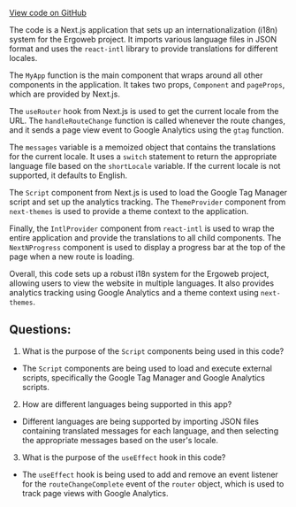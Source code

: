 [View code on GitHub](https://github.com/ergoplatform/ergoweb/pages/_app.tsx)

The code is a Next.js application that sets up an internationalization (i18n) system for the Ergoweb project. It imports various language files in JSON format and uses the `react-intl` library to provide translations for different locales. 

The `MyApp` function is the main component that wraps around all other components in the application. It takes two props, `Component` and `pageProps`, which are provided by Next.js. 

The `useRouter` hook from Next.js is used to get the current locale from the URL. The `handleRouteChange` function is called whenever the route changes, and it sends a page view event to Google Analytics using the `gtag` function. 

The `messages` variable is a memoized object that contains the translations for the current locale. It uses a `switch` statement to return the appropriate language file based on the `shortLocale` variable. If the current locale is not supported, it defaults to English. 

The `Script` component from Next.js is used to load the Google Tag Manager script and set up the analytics tracking. The `ThemeProvider` component from `next-themes` is used to provide a theme context to the application. 

Finally, the `IntlProvider` component from `react-intl` is used to wrap the entire application and provide the translations to all child components. The `NextNProgress` component is used to display a progress bar at the top of the page when a new route is loading. 

Overall, this code sets up a robust i18n system for the Ergoweb project, allowing users to view the website in multiple languages. It also provides analytics tracking using Google Analytics and a theme context using `next-themes`.
## Questions: 
 1. What is the purpose of the `Script` components being used in this code?
- The `Script` components are being used to load and execute external scripts, specifically the Google Tag Manager and Google Analytics scripts.

2. How are different languages being supported in this app?
- Different languages are being supported by importing JSON files containing translated messages for each language, and then selecting the appropriate messages based on the user's locale.

3. What is the purpose of the `useEffect` hook in this code?
- The `useEffect` hook is being used to add and remove an event listener for the `routeChangeComplete` event of the `router` object, which is used to track page views with Google Analytics.